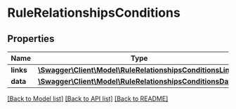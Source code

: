 # RuleRelationshipsConditions

## Properties
Name | Type | Description | Notes
------------ | ------------- | ------------- | -------------
**links** | [**\Swagger\Client\Model\RuleRelationshipsConditionsLinks**](RuleRelationshipsConditionsLinks.md) |  | [optional] 
**data** | [**\Swagger\Client\Model\RuleRelationshipsConditionsData[]**](RuleRelationshipsConditionsData.md) |  | [optional] 

[[Back to Model list]](../../README.md#documentation-for-models) [[Back to API list]](../../README.md#documentation-for-api-endpoints) [[Back to README]](../../README.md)

